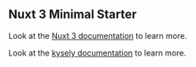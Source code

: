 ## Nuxt 3 Minimal Starter

Look at the [Nuxt 3 documentation](https://nuxt.com/docs/getting-started/introduction) to learn more.

Look at the [kysely documentation](https://kysely.dev/) to learn more.
